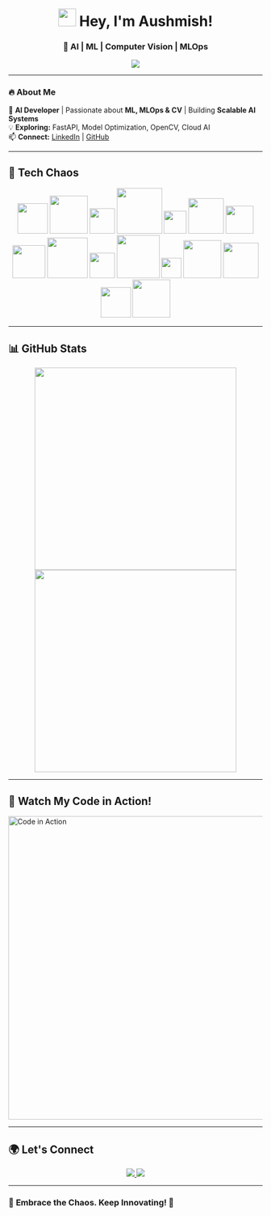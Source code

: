 <h1 align="center">
  <img src="https://media.giphy.com/media/hvRJCLFzcasrR4ia7z/giphy.gif" width="35"> Hey, I'm Aushmish!
</h1>

<h3 align="center">🚀 AI | ML | Computer Vision | MLOps</h3>
<p align="center">
  <img src="https://readme-typing-svg.herokuapp.com?font=Fira+Code&size=22&pause=1000&color=FFA500&center=true&width=600&lines=AI+%7C+Machine+Learning+%7C+MLOps;Computer+Vision+%7C+Deep+Learning;Deploying+ML+Models+with+APIs" />
</p>

---

### 🔥 **About Me**
🚀 **AI Developer** | Passionate about **ML, MLOps & CV** | Building **Scalable AI Systems**  
💡 **Exploring:** FastAPI, Model Optimization, OpenCV, Cloud AI  
📫 **Connect:** [LinkedIn](https://linkedin.com/in/your-linkedin) | [GitHub](https://github.com/aushmish)  

---

## 🚀 **Tech Chaos**
<p align="center">
  <img src="https://cdn.jsdelivr.net/gh/devicons/devicon/icons/python/python-original.svg" width="60" />
  <img src="https://cdn.jsdelivr.net/gh/devicons/devicon/icons/java/java-original.svg" width="75" />
  <img src="https://cdn.jsdelivr.net/gh/devicons/devicon/icons/cplusplus/cplusplus-original.svg" width="50" />
  <img src="https://cdn.jsdelivr.net/gh/devicons/devicon/icons/tensorflow/tensorflow-original.svg" width="90" />
  <img src="https://cdn.jsdelivr.net/gh/devicons/devicon/icons/opencv/opencv-original.svg" width="45" />
  <img src="https://cdn.jsdelivr.net/gh/devicons/devicon/icons/scikitlearn/scikitlearn-original.svg" width="70" />
  <img src="https://cdn.jsdelivr.net/gh/devicons/devicon/icons/numpy/numpy-original.svg" width="55" />
  <img src="https://cdn.jsdelivr.net/gh/devicons/devicon/icons/pytorch/pytorch-original.svg" width="65" />
  <img src="https://cdn.jsdelivr.net/gh/devicons/devicon/icons/docker/docker-original.svg" width="80" />
  <img src="https://cdn.jsdelivr.net/gh/devicons/devicon/icons/git/git-original.svg" width="50" />
  <img src="https://cdn.jsdelivr.net/gh/devicons/devicon/icons/github/github-original.svg" width="85" />
  <img src="https://cdn.jsdelivr.net/gh/devicons/devicon/icons/c/c-original.svg" width="40" />
  <img src="https://cdn.jsdelivr.net/gh/devicons/devicon/icons/pandas/pandas-original.svg" width="75" />
  <img src="https://cdn.jsdelivr.net/gh/devicons/devicon/icons/vscode/vscode-original.svg" width="70" />
  <img src="https://cdn.jsdelivr.net/gh/devicons/devicon/icons/kaggle/kaggle-original.svg" width="60" />
  <img src="https://www.vectorlogo.zone/logos/google_colab/google_colab-icon.svg" width="75" />
</p>

---

## 📊 **GitHub Stats**
<p align="center">
  <img src="https://github-readme-stats.vercel.app/api?username=aushmish&show_icons=true&theme=radical" width="400"/>
  <img src="https://github-readme-streak-stats.herokuapp.com/?user=aushmish&theme=radical" width="400"/>
</p>

---

## 🎥 **Watch My Code in Action!**  
<a href="https://github.com/aushmish/assets/video.mp4" target="_blank">
  <img src="https://github.com/aushmish/assets/code-preview.gif" width="600" alt="Code in Action">
</a>

---

## 🌍 **Let's Connect**
<p align="center">
  <a href="https://linkedin.com/in/your-linkedin" target="_blank">
    <img src="https://img.shields.io/badge/LinkedIn-0A66C2?style=for-the-badge&logo=linkedin&logoColor=white" />
  </a>
  <a href="https://github.com/aushmish" target="_blank">
    <img src="https://img.shields.io/badge/GitHub-181717?style=for-the-badge&logo=github&logoColor=white" />
  </a>
</p>

---

### 🎯 **Embrace the Chaos. Keep Innovating! 🚀**
